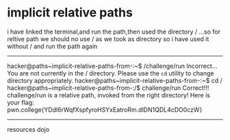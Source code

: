 # implicit relative paths 
i have linked the terminal,and run the path,then used the directory / ...so for reltive path we should no use / as we took as directory so i have used it without / and run the path again

***
hacker@paths~implicit-relative-paths-from-:~$ /challenge/run
Incorrect...
You are not currently in the / directory.
Please use the `cd` utility to change directory appropriately.
hacker@paths~implicit-relative-paths-from-:~$ cd /
hacker@paths~implicit-relative-paths-from-:/$ challenge/run
Correct!!!
challenge/run is a relative path, invoked from the right directory!
Here is your flag:
pwn.college{YDdl6rWqfXspfyroHSYxEatroRm.dlDN1QDL4cDO0czW}

***
resources 
dojo

